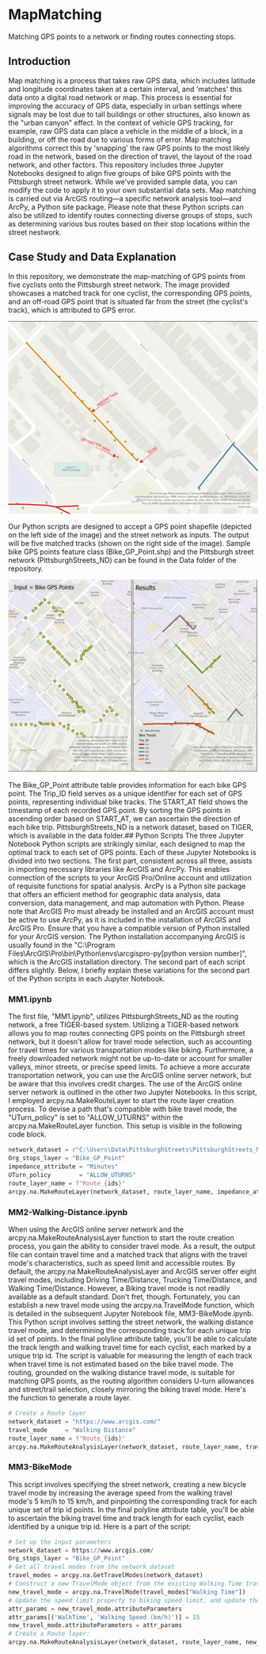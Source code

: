 # MapMatching
Matching GPS points to a network or finding routes connecting stops.

## Introduction 
Map matching is a process that takes raw GPS data, which includes latitude and longitude coordinates taken at a certain interval, and 'matches' this data onto a digital road network or map. This process is essential for improving the accuracy of GPS data, especially in urban settings where signals may be lost due to tall buildings or other structures, also known as the "urban canyon" effect.
In the context of vehicle GPS tracking, for example, raw GPS data can place a vehicle in the middle of a block, in a building, or off the road due to various forms of error. Map matching algorithms correct this by 'snapping' the raw GPS points to the most likely road in the network, based on the direction of travel, the layout of the road network, and other factors.
This repository includes three Jupyter Notebooks designed to align five groups of bike GPS points with the Pittsburgh street network. While we've provided sample data, you can modify the code to apply it to your own substantial data sets. Map matching is carried out via ArcGIS routing—a specific network analysis tool—and ArcPy, a Python site package. Please note that these Python scripts can also be utilized to identify routes connecting diverse groups of stops, such as determining various bus routes based on their stop locations within the street nestwork.

## Case Study and Data Explanation
In this repository, we demonstrate the map-matching of GPS points from five cyclists onto the Pittsburgh street network. The image provided showcases a matched track for one cyclist, the corresponding GPS points, and an off-road GPS point that is situated far from the street (the cyclist's track), which is attributed to GPS error.

![Off-Road GPS Point](Images/Matched.jpg)

Our Python scripts are designed to accept a GPS point shapefile (depicted on the left side of the image) and the street network as inputs. The output will be five matched tracks (shown on the right side of the image). Sample bike GPS points feature class (Bike_GP_Point.shp) and the Pittsburgh street network (PittsburghStreets_ND) can be found in the Data folder of the repository.

![Input to Results](Images/Final.jpg)

The Bike_GP_Point attribute table provides information for each bike GPS point. The Trip_ID field serves as a unique identifier for each set of GPS points, representing individual bike tracks. The START_AT field shows the timestamp of each recorded GPS point. By sorting the GPS points in ascending order based on START_AT, we can ascertain the direction of each bike trip. PittsburghStreets_ND is a network dataset, based on TIGER, which is available in the data folder.## Python Scripts
The three Jupyter Notebook Python scripts are strikingly similar, each designed to map the optimal track to each set of GPS points. Each of these Jupyter Notebooks is divided into two sections. The first part, consistent across all three, assists in importing necessary libraries like ArcGIS and ArcPy. This enables connection of the scripts to your ArcGIS Pro/Online account and utilization of requisite functions for spatial analysis.
ArcPy is a Python site package that offers an efficient method for geographic data analysis, data conversion, data management, and map automation with Python. Please note that ArcGIS Pro must already be installed and an ArcGIS account must be active to use ArcPy, as it is included in the installation of ArcGIS and ArcGIS Pro. Ensure that you have a compatible version of Python installed for your ArcGIS version. The Python installation accompanying ArcGIS is usually found in the "C:\Program Files\ArcGIS\Pro\bin\Python\envs\arcgispro-py[python version number]", which is the ArcGIS installation directory.
The second part of each script differs slightly. Below, I briefly explain these variations for the second part of the Python scripts in each Jupyter Notebook.

### MM1.ipynb
The first file, "MM1.ipynb", utilizes PittsburghStreets_ND as the routing network, a free TIGER-based system. Utilizing a TIGER-based network allows you to map routes connecting GPS points on the Pittsburgh street network, but it doesn't allow for travel mode selection, such as accounting for travel times for various transportation modes like biking. Furthermore, a freely downloaded network might not be up-to-date or account for smaller valleys, minor streets, or precise speed limits. To achieve a more accurate transportation network, you can use the ArcGIS online server network, but be aware that this involves credit charges. The use of the ArcGIS online server network is outlined in the other two Jupyter Notebooks.
In this script, I employed arcpy.na.MakeRouteLayer to start the route layer creation process. To devise a path that's compatible with bike travel mode, the "UTurn_policy" is set to "ALLOW_UTURNS" within the arcpy.na.MakeRouteLayer function. This setup is visible in the following code block.
```python 
network_dataset = r"C:\Users\Data\PittsburghStreets\PittsburghStreets_ND"
Org_stops_layer = "Bike_GP_Point"
impedance_attribute = "Minutes"
UTurn_policy        = "ALLOW_UTURNS"
route_layer_name = f"Route_{ids}"
arcpy.na.MakeRouteLayer(network_dataset, route_layer_name, impedance_attribute, UTurn_policy)
```
### MM2-Walking-Distance.ipynb
When using the ArcGIS online server network and the arcpy.na.MakeRouteAnalysisLayer function to start the route creation process, you gain the ability to consider travel mode. As a result, the output file can contain travel time and a matched track that aligns with the travel mode's characteristics, such as speed limit and accessible routes. By default, the arcpy.na.MakeRouteAnalysisLayer and ArcGIS server offer eight travel modes, including Driving Time/Distance, Trucking Time/Distance, and Walking Time/Distance. However, a Biking travel mode is not readily available as a default standard.
Don't fret, though. Fortunately, you can establish a new travel mode using the arcpy.na.TravelMode function, which is detailed in the subsequent Jupyter Notebook file, MM3-BikeMode.ipynb. This Python script involves setting the street network, the walking distance travel mode, and determining the corresponding track for each unique trip id set of points.
In the final polyline attribute table, you'll be able to calculate the track length and walking travel time for each cyclist, each marked by a unique trip id. The script is valuable for measuring the length of each track when travel time is not estimated based on the bike travel mode. The routing, grounded on the walking distance travel mode, is suitable for matching GPS points, as the routing algorithm considers U-turn allowances and street/trail selection, closely mirroring the biking travel mode. Here's the function to generate a route layer.
```python 
# Create a Route layer
network_dataset = "https://www.arcgis.com/" 
travel_mode     = "Walking Distance"
route_layer_name = f"Route_{ids}"
arcpy.na.MakeRouteAnalysisLayer(network_dataset, route_layer_name, travel_mode)
```
### MM3-BikeMode
This script involves specifying the street network, creating a new bicycle travel mode by increasing the average speed from the walking travel mode's 5 km/h to 15 km/h, and pinpointing the corresponding track for each unique set of trip id points. In the final polyline attribute table, you'll be able to ascertain the biking travel time and track length for each cyclist, each identified by a unique trip id. Here is a part of the script:
```python 
# Set up the input parameters
network_dataset = https://www.arcgis.com/
Org_stops_layer = "Bike_GP_Point"
# Get all travel modes from the network dataset
travel_modes = arcpy.na.GetTravelModes(network_dataset)
# Construct a new TravelMode object from the existing Walking Time travel mode
new_travel_mode = arcpy.na.TravelMode(travel_modes["Walking Time"])
# Update the speed limit property to biking speed limit, and update the name
attr_params = new_travel_mode.attributeParameters
attr_params[('WalkTime', 'Walking Speed (km/h)')] = 15
new_travel_mode.attributeParameters = attr_params 
# Create a Route layer:
arcpy.na.MakeRouteAnalysisLayer(network_dataset, route_layer_name, new_travel_mode)
```
